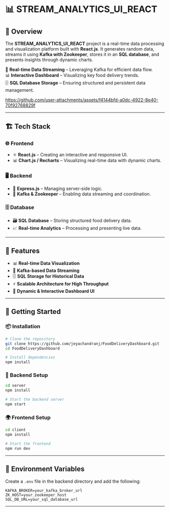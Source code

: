 # 📊 STREAM_ANALYTICS_UI_REACT

## 🚀 Overview
The **STREAM_ANALYTICS_UI_REACT** project is a real-time data processing and visualization platform built with **React.js**. It generates random data, streams it using **Kafka with Zookeeper**, stores it in an **SQL database**, and presents insights through dynamic charts.

📡 **Real-time Data Streaming** – Leveraging Kafka for efficient data flow.  
📊 **Interactive Dashboard** – Visualizing key food delivery trends.  
🗄️ **SQL Database Storage** – Ensuring structured and persistent data management.  



https://github.com/user-attachments/assets/f4144bfd-a0dc-4922-8e40-70f92768829f

---

## 🏗️ Tech Stack

### 🌐 Frontend
- ⚛️ **React.js** – Creating an interactive and responsive UI.
- 📊 **Chart.js / Recharts** – Visualizing real-time data with dynamic charts.

### 🖥️ Backend
- 🚀 **Express.js** – Managing server-side logic.
- 🔄 **Kafka & Zookeeper** – Enabling data streaming and coordination.

### 🗄️ Database
- 🗃️ **SQL Database** – Storing structured food delivery data.
- 📈 **Real-time Analytics** – Processing and presenting live data.

---

## 📌 Features
- 📊 **Real-time Data Visualization**
- 📡 **Kafka-based Data Streaming**
- 🗄️ **SQL Storage for Historical Data**
- ⚡ **Scalable Architecture for High Throughput**
- 🚀 **Dynamic & Interactive Dashboard UI**

---

## 🚀 Getting Started

### 📦 Installation
```bash
# Clone the repository
git clone https://github.com/jeyachandranj/FoodDeliveryDashboard.git
cd FoodDeliveryDashboard

# Install dependencies
npm install
```

### 🔧 Backend Setup
```bash
cd server
npm install

# Start the backend server
npm start
```

### 🌍 Frontend Setup
```bash
cd client
npm install

# Start the frontend
npm run dev
```

---

## 🔑 Environment Variables
Create a `.env` file in the backend directory and add the following:
```env
KAFKA_BROKER=your_kafka_broker_url
ZK_HOST=your_zookeeper_host
SQL_DB_URL=your_sql_database_url
```

---


